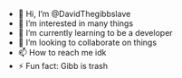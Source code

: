 - 👋 Hi, I’m @DavidThegibbslave
- 👀 I’m interested in many things
- 🌱 I’m currently learning to be a developer
- 💞️ I’m looking to collaborate on things
- 📫 How to reach me idk
- ⚡ Fun fact: Gibb is trash

<!---
DavidThegibbslave/DavidThegibbslave is a ✨ special ✨ repository because its `README.md` (this file) appears on your GitHub profile.
You can click the Preview link to take a look at your changes.
--->
